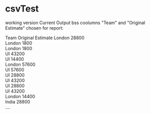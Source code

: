# csvTest
working version
Current Output bss coolumns "Team" and "Original Estimate" chosen for report:

Team      Original Estimate
London    28800     
London    1800      
London    1800      
UI        43200     
UI        14400     
London    57600     
UI        57600     
UI        28800     
UI        43200     
UI        28800     
UI        43200     
London    14400     
India     28800     
....

